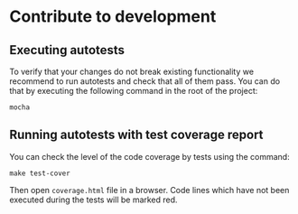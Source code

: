 # Contribute to development

## Executing autotests

To verify that your changes do not break existing functionality we recommend to run autotests and check that all of them pass. You can do that by executing the following command in the root of the project:

    mocha

## Running autotests with test coverage report

You can check the level of the code coverage by tests using the command:

    make test-cover

Then open `coverage.html` file in a browser. Code lines which have not been executed during the tests will be marked red.
